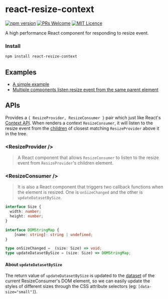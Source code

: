 # react-resize-context

[![npm version](https://badge.fury.io/js/react-resize-context.svg)](https://www.npmjs.com/package/react-resize-context)
[![PRs Welcome](https://img.shields.io/badge/PRs-welcome-brightgreen.svg)](https://github.com/LeetCode-OpenSource/react-resize-context/pulls)
[![MIT Licence](https://badges.frapsoft.com/os/mit/mit.svg?v=103)](https://opensource.org/licenses/mit-license.php)

A high performance React component for responding to resize event.

### Install
```bash
npm install react-resize-context
```

## Examples
* [A simple example](https://codesandbox.io/embed/jjjmp4z6yy)
* [Multiple components listen resize event from the same parent element](https://codesandbox.io/embed/vnz20v4j65)

## APIs
Provides a `{ ResizeProvider, ResizeConsumer }` pair which just like React's [Context API](https://reactjs.org/docs/context.html). When renders a context `ResizeConsumer`, it will listen to the resize event from the [children](https://reactjs.org/docs/jsx-in-depth.html#children-in-jsx) of closest matching `ResizeProvider` above it in the tree.

### \<ResizeProvider \/\>
> A React component that allows `ResizeConsumer` to listen to the resize event from `ResizeProvider`'s children element.

### \<ResizeConsumer \/\>
> It is also a React component that triggers two callback functions when the element is resized. One is `onSizeChanged` and the other is `updateDatasetBySize`.
```typescript
interface Size {
  width: number;
  height: number;
}

interface DOMStringMap {
    [name: string]: string | undefined;
}

type onSizeChanged =  (size: Size) => void;
type updateDatasetBySize = (size: Size) => DOMStringMap;
```

#### About `updateDatasetBySize`
The return value of `updateDatasetBySize` is updated to the [dataset](https://developer.mozilla.org/en-US/docs/Web/API/HTMLElement/dataset) of the current ResizeConsumer's DOM element, so we can easily update the styles of different sizes through the CSS attribute selectors (eg: `[data-size="small"]`).

